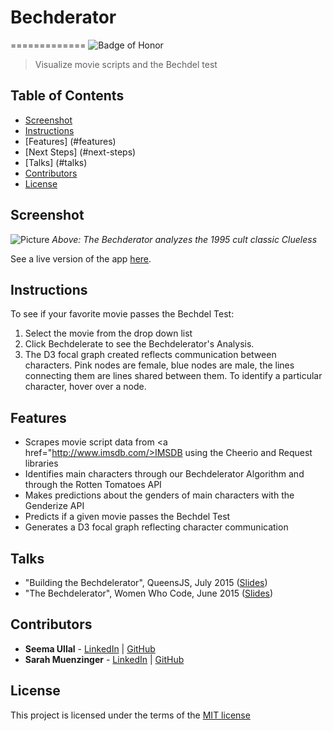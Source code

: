 # Bechderator
=============
![Badge of Honor](https://img.shields.io/badge/Built%20at-Fullstack-green.svg?style=flat-square)
> Visualize movie scripts and the Bechdel test

## Table of Contents
- [Screenshot](#screenshot)
- [Instructions](#instructions)
- [Features] (#features)
- [Next Steps] (#next-steps)
- [Talks] (#talks)
- [Contributors](#contributors)
- [License](#license)


## Screenshot

![Picture](http://i.imgur.com/y4Lyl8b.jpg?1)
_Above: The Bechderator analyzes the 1995 cult classic Clueless_

See a live version of the app [here](http://www.bechdelerator.com/).


## Instructions

To see if your favorite movie passes the Bechdel Test:
 1.  Select the movie from the drop down list
 2. Click Bechdelerate to see the Bechdelerator's Analysis.
 3. The D3 focal graph created reflects communication between characters. Pink nodes are female, blue nodes are male, the lines connecting them are lines shared between them. To identify a particular character, hover over a node.

## Features
- Scrapes movie script data from <a href="http://www.imsdb.com/>IMSDB</a> using the Cheerio and Request libraries
-	Identifies main characters through our Bechdelerator Algorithm and through the Rotten Tomatoes API
-	Makes predictions about the genders of main characters with the Genderize API
-	Predicts if a given movie passes the Bechdel Test
-	Generates a D3 focal graph reflecting character communication

<h2 id="next-steps>Next Steps</h2>
- Improve user interface
- Store results in a database rather than regenerate results each time
- Add ability to analyze results

## Talks
- "Building the Bechdelerator", QueensJS, July 2015 (<a href="http://slides.com/seemaullal/bechdelerator-7">Slides</a>)
- "The Bechdelerator", Women Who Code, June 2015 (<a href="http://slides.com/seemaullal/bechdelerator">Slides</a>)

## Contributors
* __Seema Ullal__ - [LinkedIn](https://www.linkedin.com/profile/in/seemaullal) | [GitHub](https://github.com/seemaulla)
* __Sarah Muenzinger__ - [LinkedIn](https://www.linkedin.com/profile/in/sarahmuenzinger) | [GitHub](https://github.com/smuenzinger)

## License

This project is licensed under the terms of the [MIT license](http://opensource.org/licenses/MIT)




